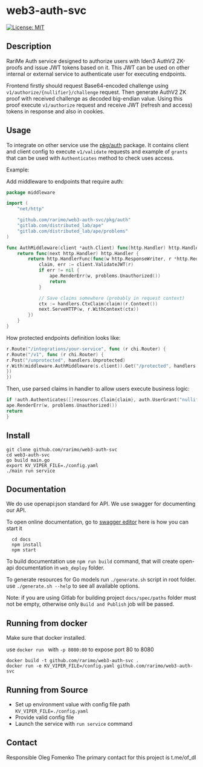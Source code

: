 # web3-auth-svc

[![License: MIT](https://img.shields.io/badge/License-MIT-yellow.svg)](https://opensource.org/licenses/MIT)

## Description

RariMe Auth service designed to authorize users with Iden3 AuthV2 ZK-proofs and issue JWT tokens based on it.
This JWT can be used on other internal or external service to authenticate user for executing endpoints.

Frontend firstly should request Base64-encoded challenge using `v1/authorize/{nullifier}/challenge` request.
Then generate AuthV2 ZK proof with received challenge as decoded big-endian value. Using this proof
execute `v1/authorize` request and receive JWT (refresh and access) tokens in response and also in cookies.

## Usage

To integrate on other service use the [pkg/auth](./pkg/auth) package.
It contains client and client config to execute `v1/validate` requests and example of `grants` that can be used
with `Authenticates` method to check uses access.

Example:

Add middleware to endpoints that require auth:

```go
package middleware

import (
	"net/http"

	"github.com/rarimo/web3-auth-svc/pkg/auth"
	"gitlab.com/distributed_lab/ape"
	"gitlab.com/distributed_lab/ape/problems"
)

func AuthMiddleware(client *auth.Client) func(http.Handler) http.Handler {
	return func(next http.Handler) http.Handler {
		return http.HandlerFunc(func(w http.ResponseWriter, r *http.Request) {
			claim, err := client.ValidateJWT(r)
			if err != nil {
				ape.RenderErr(w, problems.Unauthorized())
				return
			}

			// Save claims somewhere (probably in request context)
			ctx := handlers.CtxClaim(claim)(r.Context())
			next.ServeHTTP(w, r.WithContext(ctx))
		})
	}
}
```

How protected endpoints definition looks like:

```go
r.Route("/integrations/your-service", func (r chi.Router) {
r.Route("/v1", func (r chi.Router) {
r.Post("/unprotected", handlers.Unprotected)
r.With(middleware.AuthMiddleware(s.client)).Get("/protected", handlers.Protected)
})
})
```

Then, use parsed claims in handler to allow users execute business logic:

```go
if !auth.Authenticates([]resources.Claim{claim}, auth.UserGrant("nullifier")) {
ape.RenderErr(w, problems.Unauthorized())
return
}
```

## Install

  ```
  git clone github.com/rarimo/web3-auth-svc
  cd web3-auth-svc
  go build main.go
  export KV_VIPER_FILE=./config.yaml
  ./main run service
  ```

## Documentation

We do use openapi:json standard for API. We use swagger for documenting our API.

To open online documentation, go to [swagger editor](http://localhost:8080/swagger-editor/) here is how you can start it

```
  cd docs
  npm install
  npm start
```

To build documentation use `npm run build` command,
that will create open-api documentation in `web_deploy` folder.

To generate resources for Go models run `./generate.sh` script in root folder.
use `./generate.sh --help` to see all available options.

Note: if you are using Gitlab for building project `docs/spec/paths` folder must not be
empty, otherwise only `Build and Publish` job will be passed.

## Running from docker

Make sure that docker installed.

use `docker run ` with `-p 8080:80` to expose port 80 to 8080

  ```
  docker build -t github.com/rarimo/web3-auth-svc .
  docker run -e KV_VIPER_FILE=/config.yaml github.com/rarimo/web3-auth-svc
  ```

## Running from Source

* Set up environment value with config file path `KV_VIPER_FILE=./config.yaml`
* Provide valid config file
* Launch the service with `run service` command

## Contact

Responsible Oleg Fomenko
The primary contact for this project is t.me/of_dl
